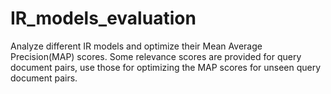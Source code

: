# IR_models_evaluation
Analyze different IR models and optimize their Mean Average Precision(MAP) scores. Some relevance scores are provided for query document pairs, use those for optimizing the MAP scores for unseen query document pairs.
